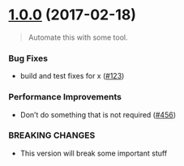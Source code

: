 <a name="1.0.0"></a>
# [1.0.0](https://link.here) (2017-02-18)

> Automate this with some tool.

### Bug Fixes

*   build and test fixes for x ([#123](https://github.com/user/repo/issues/123))

### Performance Improvements

*   Don’t do something that is not required ([#456](https://github.com/user/repo/issues/456))


### BREAKING CHANGES

*   This version will break some important stuff
